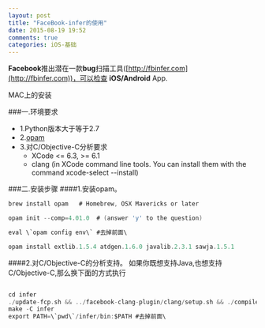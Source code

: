 ```yaml
---
layout: post
title: "FaceBook-infer的使用"
date: 2015-08-19 19:52
comments: true
categories: iOS-基础
---
```


**Facebook**推出潜在一款**bug**扫描工具([http://fbinfer.com](http://fbinfer.com))，可以检查 **iOS/Android** App.

<!--more-->

MAC上的安装

###一.环境要求

* 1.Python版本大于等于2.7
* 2.[opam](https://opam.ocaml.org/doc/Install.html#OSX)
* 3.对C/Objective-C分析要求
	*  XCode <= 6.3, >= 6.1
	* clang (in XCode command line tools. You can install them with the command xcode-select --install)
	
	
###二.安装步骤
####1.安装opam。

```objective-c 
brew install opam   # Homebrew, OSX Mavericks or later

opam init --comp=4.01.0  # (answer 'y' to the question)

eval \`opam config env\` #去掉前面\

opam install extlib.1.5.4 atdgen.1.6.0 javalib.2.3.1 sawja.1.5.1

```	

####2.对C/Objective-C的分析支持。
如果你既想支持Java,也想支持C/Objective-C,那么换下面的方式执行

```objective-c 

cd infer
./update-fcp.sh && ../facebook-clang-plugin/clang/setup.sh && ./compile-fcp.sh # go have a coffee :)
make -C infer
export PATH=\`pwd\`/infer/bin:$PATH #去掉前面\


```	